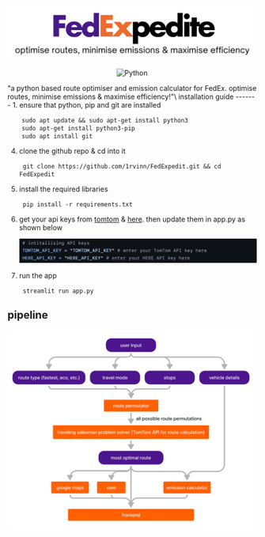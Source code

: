 <p align="center">
  <img src="https://github.com/1rvinn/FedExpedite/blob/main/images/FedExpedite.png?raw=true" alt="FedExpedite" />
</p>
<p align="center">
  <img src="https://img.shields.io/badge/Code-Python-informational?style=flat&logo=python&color=blue" alt="Python" />
</p>
"a python based route optimiser and emission calculator for FedEx. optimise routes, minimise emissions & maximise efficiency!"\
installation guide
-------
1. ensure that python, pip and git are installed

        sudo apt update && sudo apt-get install python3
        sudo apt-get install python3-pip
        sudo apt install git
4. clone the github repo & cd into it

        git clone https://github.com/1rvinn/FedExpedit.git && cd FedExpedit
5. install the required libraries

        pip install -r requirements.txt
7. get your api keys from [tomtom](https://developer.tomtom.com/ "tomtom") & [here](https://platform.here.com/ "here"). then update them in app.py as shown below

   ![](https://github.com/1rvinn/FedExpedite/blob/main/images/Screenshot.png?raw=true)
8. run the app

        streamlit run app.py
pipeline
-------
![](https://github.com/1rvinn/FedExpedite/blob/main/images/pipeline.png?raw=true![image])
